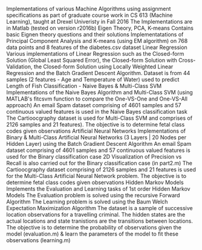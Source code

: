 Implementations of various Machine Algorithms using assignment specifications as part of graduate course work in CS 613 (Machine Learning), taught at Drexel Univeristy in Fall 2016
The Implementations are in Matlab (tested on version r2016b)
Eigen Theory, PCA, K-means
Contains basic Eignen theory questions and their solutions
Implementatations of Principal Component Analysis and K-means (using EM algorithm) on 768 data points and 8 features of the diabetes.csv dataset
Linear Regression
Various implementations of Linear Regression such as the Closed-form Solution (Global Least Squared Error), the Closed-form Solution with Cross-Validation, the Closed-form Solution using Locally Weighted Linear Regression and the Batch Gradient Descent Algorithm.
Dataset is from 44 samples (2 features - Age and Temperature of Water) used to predict Length of Fish
Classification - Naive Bayes & Multi-Class SVM
Implementations of the Naive Bayes Algorithm and Multi-Class SVM (using MATLAB's fitcsvm function to compare the One-VS-One and One-VS-All approach)
An email Spam dataset comprising of 4601 samples and 57 continuous valued features is used in the Naive Bayes classification task
The Cartioocgraphy dataset is used for Multi-Class SVM and comprises of 2126 samples and 21 features). The objective is to determine fetal class codes given observations
Artificial Neural Networks
Implementations of Binary & Multi-Class Artificial Neural Networks (3 Layers | 20 Nodes per Hidden Layer) using the Batch Gradient Descent Algorithm
An email Spam dataset comprising of 4601 samples and 57 continuous valued features is used for the Binary classification case
2D Visualization of Precision vs Recall is also carried out for the Binary classification case (in part2.m)
The Cartioocgraphy dataset comprising of 2126 samples and 21 features is used for the Multi-Class Artificial Neural Network problem. The objective is to determine fetal class codes given observations
Hidden Markov Models
Implements the Evaluation and Learning tasks of 1st order Hidden Markov Models
The Evaluation problem is solved using the recursive Forward Algorithm
The Learning problem is solved using the Baum Welch Expectation Maximization Algorithm
The dataset is a sample of successive location observations for a travelling criminal. The hidden states are the actual locations and state tranistions are the transitions between locations. The objective is to determine the probability of observations given the model (evaluation.m) & learn the parameters of the model to fit these observations (learning.m)

